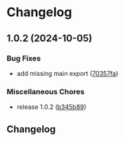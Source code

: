 # Changelog

## 1.0.2 (2024-10-05)


### Bug Fixes

* add missing main export ([70357fa](https://github.com/grantcodes/footprint/commit/70357fa03a9d637560ef6a739e18ec3a8669af06))


### Miscellaneous Chores

* release 1.0.2 ([b345b89](https://github.com/grantcodes/footprint/commit/b345b897be5514fa42f7d1ce1884eb3719975efc))

## Changelog
